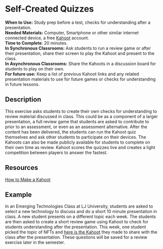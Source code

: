 # Self-Created Quizzes 
**When to Use:** Study prep before a test, checks for understanding after a presentation.  
**Needed Materials:** Computer, Smartphone or other similar internet connected device, a free [Kahoot](https://kahoot.com/) account.   
**Time to Complete**: 20 minutes.      
**In Synchronous Classrooms:** Ask students to run a review game or after their presentation, share their screen to play the Kahoot and present to the class.   
**In Asynchronous Classrooms:** Share the Kahoots in a discussion board for students to play on their own.   
**For future use:** Keep a list of previous Kahoot links and any related presentation materials to use for future games or checks for understanding in future lessons.  

## Description
This exercise asks students to create their own checks for understanding to review material discussed in class. This could be as a component of a larger presentation, a full review game that students are asked to contribute to prior to an assessment, or even as an assessment alternative. After the content has been delivered, the students can run the Kahoot quiz themselves and ask other students to participate on their devices. The Kahoots can also be made publicly available for students to complete on their own time as review. Kahoot scores the quizzes live and creates a light competition between players to answer the fastest. 

## Resources
[How to Make a Kahoot](https://kahoot.com/blog/2021/01/28/how-to-create-kahoot-tips-teachers/)

## Example
In an Emerging Technologies Class at LJ University, students are asked to select a new technology to discuss and do a short 10 minute presentation in class. A new student presents on a different topic each week. The students are then asked to create a short review game using Kahoot to check for students understanding after the presentation. This week, one student picked the topic of NFTs and [here is the Kahoot](https://create.kahoot.it/share/nfts-cfu/0a35bd20-d66f-49b8-aae9-e7fe31ccb39d) they made to share with the class after the presentation. These questions will be saved for a review exercise later in the semester. 
